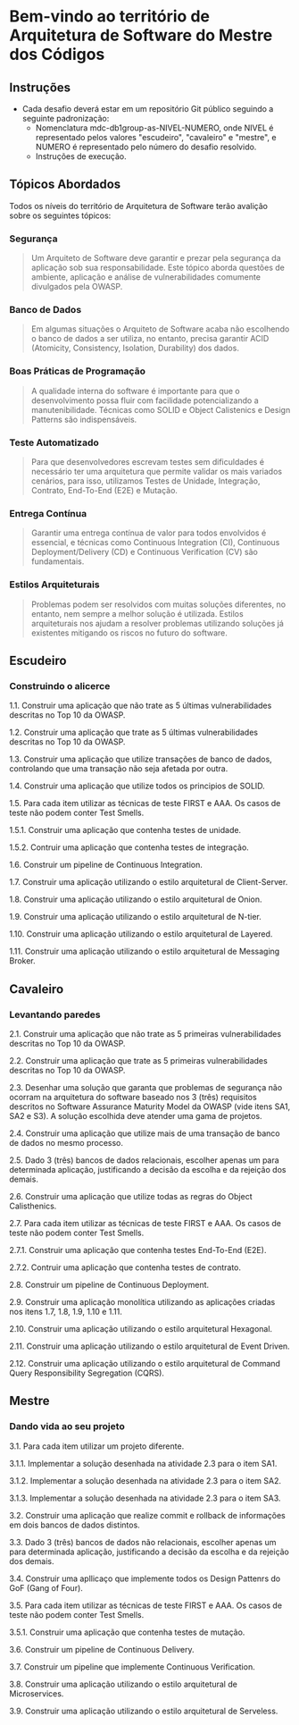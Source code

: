 # Bem-vindo ao território de Arquitetura de Software do Mestre dos Códigos

## Instruções

- Cada desafio deverá estar em um repositório Git público seguindo a seguinte padronização:
    - Nomenclatura mdc-db1group-as-NIVEL-NUMERO, onde NIVEL é representado pelos valores "escudeiro", "cavaleiro" e "mestre", e NUMERO é representado pelo número do desafio resolvido.
    - Instruções de execução.

## Tópicos Abordados

Todos os níveis do território de Arquitetura de Software terão avalição sobre os seguintes tópicos:

### Segurança
    
> Um Arquiteto de Software deve garantir e prezar pela segurança da aplicação sob sua responsabilidade. Este tópico aborda questões de ambiente, aplicação e análise de vulnerabilidades comumente divulgados pela OWASP.

### Banco de Dados

> Em algumas situações o Arquiteto de Software acaba não escolhendo o banco de dados a ser utiliza, no entanto, precisa garantir ACID (Atomicity, Consistency, Isolation, Durability) dos dados.

### Boas Práticas de Programação

> A qualidade interna do software é importante para que o desenvolvimento possa fluir com facilidade potencializando a manutenibilidade. Técnicas como SOLID e Object Calistenics e Design Patterns são indispensáveis.

### Teste Automatizado

> Para que desenvolvedores escrevam testes sem dificuldades é necessário ter uma arquitetura que permite validar os mais variados cenários, para isso, utilizamos Testes de Unidade, Integração, Contrato, End-To-End (E2E) e Mutação.

### Entrega Contínua

> Garantir uma entrega contínua de valor para todos envolvidos é essencial, e técnicas como Continuous Integration (CI), Continuous Deployment/Delivery (CD) e Continuous Verification (CV) são fundamentais.

### Estilos Arquiteturais

> Problemas podem ser resolvidos com muitas soluções diferentes, no entanto, nem sempre a melhor solução é utilizada. Estilos arquiteturais nos ajudam a resolver problemas utilizando soluções já existentes mitigando os riscos no futuro do software.

## Escudeiro

### Construindo o alicerce

1.1. Construir uma aplicação que não trate as 5 últimas vulnerabilidades descritas no Top 10 da OWASP.

1.2. Construir uma aplicação que trate as 5 últimas vulnerabilidades descritas no Top 10 da OWASP.

1.3. Construir uma aplicação que utilize transações de banco de dados, controlando que uma transação não seja afetada por outra.

1.4. Construir uma aplicação que utilize todos os principios de SOLID.

1.5. Para cada item utilizar as técnicas de teste FIRST e AAA. Os casos de teste não podem conter Test Smells.

1.5.1. Construir uma aplicação que contenha testes de unidade.

1.5.2. Contruir uma aplicação que contenha testes de integração.

1.6. Construir um pipeline de Continuous Integration.

1.7. Construir uma aplicação utilizando o estilo arquitetural de Client-Server.

1.8. Construir uma aplicação utilizando o estilo arquitetural de Onion.

1.9. Construir uma aplicação utilizando o estilo arquitetural de N-tier.

1.10. Construir uma aplicação utilizando o estilo arquitetural de Layered.

1.11. Construir uma aplicação utilizando o estilo arquitetural de Messaging Broker.

## Cavaleiro

### Levantando paredes

2.1. Construir uma aplicação que não trate as 5 primeiras vulnerabilidades descritas no Top 10 da OWASP.

2.2. Construir uma aplicação que trate as 5 primeiras vulnerabilidades descritas no Top 10 da OWASP.

2.3. Desenhar uma solução que garanta que problemas de segurança não ocorram na arquitetura do software baseado nos 3 (três) requisitos descritos no Software Assurance
Maturity Model da OWASP (vide itens SA1, SA2 e S3). A solução escolhida deve atender uma gama de projetos.

2.4. Construir uma aplicação que utilize mais de uma transação de banco de dados no mesmo processo.

2.5. Dado 3 (três) bancos de dados relacionais, escolher apenas um para determinada aplicação, justificando a decisão da escolha e da rejeição dos demais.

2.6. Construir uma aplicação que utilize todas as regras do Object Calisthenics.

2.7. Para cada item utilizar as técnicas de teste FIRST e AAA. Os casos de teste não podem conter Test Smells.

2.7.1. Construir uma aplicação que contenha testes End-To-End (E2E).

2.7.2. Contruir uma aplicação que contenha testes de contrato.

2.8. Construir um pipeline de Continuous Deployment.

2.9. Construir uma aplicação monolítica utilizando as aplicações criadas nos itens 1.7, 1.8, 1.9, 1.10 e 1.11.

2.10. Construir uma aplicação utilizando o estilo arquitetural Hexagonal.

2.11. Construir uma aplicação utilizando o estilo arquitetural de Event Driven.

2.12. Construir uma aplicação utilizando o estilo arquitetural de Command Query Responsibility Segregation (CQRS).

## Mestre

### Dando vida ao seu projeto

3.1. Para cada item utilizar um projeto diferente.

3.1.1. Implementar a solução desenhada na atividade 2.3 para o item SA1.

3.1.2. Implementar a solução desenhada na atividade 2.3 para o item SA2.

3.1.3. Implementar a solução desenhada na atividade 2.3 para o item SA3.

3.2. Construir uma aplicação que realize commit  e rollback de informações em dois bancos de dados distintos.

3.3. Dado 3 (três) bancos de dados não relacionais, escolher apenas um para determinada aplicação, justificando a decisão da escolha e da rejeição dos demais.

3.4. Construir uma apllicaço que implemente todos os Design Pattenrs do GoF (Gang of Four).

3.5. Para cada item utilizar as técnicas de teste FIRST e AAA. Os casos de teste não podem conter Test Smells.

3.5.1. Construir uma aplicação que contenha testes de mutação.

3.6. Construir um pipeline de Continuous Delivery.

3.7. Construir um pipeline que implemente Continuous Verification.

3.8. Construir uma aplicação utilizando o estilo arquitetural de Microservices.

3.9. Construir uma aplicação utilizando o estilo arquitetural de Serveless.